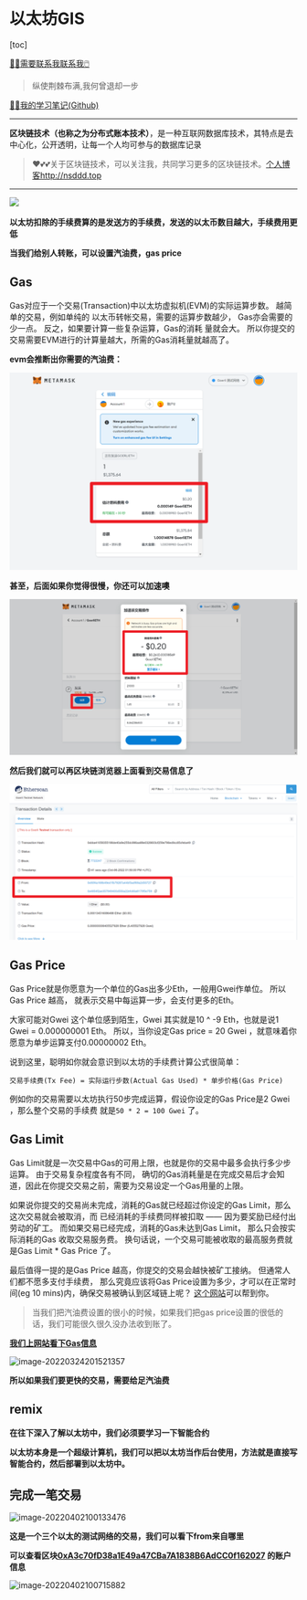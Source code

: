# 以太坊GIS

[toc]

[😶‍🌫️需要联系我联系我🖱️](xxw@nsddd.top)

>   纵使荆棘布满,我何曾退却一步

[😶‍🌫️我的学习笔记(Github)](https://github.com/3293172751/golang-rearn)

---

**区块链技术（也称之为分布式账本技术）**，是一种互联网数据库技术，其特点是去中心化，公开透明，让每一个人均可参与的数据库记录

>   ❤️💕💕关于区块链技术，可以关注我，共同学习更多的区块链技术。[个人博客http://nsddd.top](http://nsddd.top)

---

<a href = "https://etherscan.io/ "><img src = "https://s2.loli.net/2022/03/20/gTiDdUAxtHGJ4f8.png"></a>

**以太坊扣除的手续费算的是发送方的手续费，发送的以太币数目越大，手续费用更低**

**当我们给别人转账，可以设置汽油费，gas price**

## Gas

Gas对应于一个交易(Transaction)中以太坊虚拟机(EVM)的实际运算步数。 越简单的交易，例如单纯的 以太币转帐交易，需要的运算步数越少， Gas亦会需要的少一点。 反之，如果要计算一些复杂运算，Gas的消耗 量就会大。 所以你提交的交易需要EVM进行的计算量越大，所需的Gas消耗量就越高了。

**evm会推断出你需要的汽油费：**

![image-20221006214911326](./images/image-20221006214911326.png)



**甚至，后面如果你觉得很慢，你还可以加速噢**

![image-20221006215027132](./images/image-20221006215027132.png)



**然后我们就可以再区块链浏览器上面看到交易信息了**

![image-20221006215130853](./images/image-20221006215130853.png)



## Gas Price

Gas Price就是你愿意为一个单位的Gas出多少Eth，一般用Gwei作单位。 所以Gas Price 越高， 就表示交易中每运算一步，会支付更多的Eth。

大家可能对Gwei 这个单位感到陌生，Gwei 其实就是10 ^ -9 Eth，也就是说1 Gwei = 0.000000001 Eth。 所以，当你设定Gas price = 20 Gwei ，就意味着你愿意为单步运算支付0.00000002 Eth。

说到这里，聪明如你就会意识到以太坊的手续费计算公式很简单：

```
交易手续费(Tx Fee) = 实际运行步数(Actual Gas Used) * 单步价格(Gas Price)
```

例如你的交易需要以太坊执行50步完成运算，假设你设定的Gas Price是2 Gwei ，那么整个交易的手续费 就是`50 * 2 = 100 Gwei` 了。



## Gas Limit

Gas Limit就是一次交易中Gas的可用上限，也就是你的交易中最多会执行多少步运算。 由于交易复杂程度各有不同， 确切的Gas消耗量是在完成交易后才会知道，因此在你提交交易之前，需要为交易设定一个Gas用量的上限。

如果说你提交的交易尚未完成，消耗的Gas就已经超过你设定的Gas Limit，那么这次交易就会被取消，而 已经消耗的手续费同样被扣取 —— 因为要奖励已经付出劳动的矿工。 而如果交易已经完成，消耗的Gas未达到Gas Limit， 那么只会按实际消耗的Gas 收取交易服务费。 换句话说，一个交易可能被收取的最高服务费就是Gas Limit * Gas Price 了。

最后值得一提的是Gas Price 越高，你提交的交易会越快被矿工接纳。 但通常人们都不愿多支付手续费， 那么究竟应该将Gas Price设置为多少，才可以在正常时间(eg 10 mins)内，确保交易被确认到区域链上呢？ [这个网站](http://ethgasstation.info/)可以帮到你。 

> 当我们把汽油费设置的很小的时候，如果我们把gas price设置的很低的话，我们可能很久很久没办法收到账了。

**[我们上网站看下Gas信息](https://ethgasstation.info)**

![image-20220324201521357](https://s2.loli.net/2022/03/24/RpAXa4w7dsu2ncQ.png)

**所以如果我们要更快的交易，需要给足汽油费**



## remix

**在往下深入了解以太坊中，我们必须要学习一下智能合约**

**以太坊本身是一个超级计算机，我们可以把以太坊当作后台使用，方法就是直接写智能合约，然后部署到以太坊中。**



## 完成一笔交易

![image-20220402100133476](https://s2.loli.net/2022/04/02/MSLoFhAIU5Vw2nD.png)

**这是一个三个以太的测试网络的交易，我们可以看下from来自哪里**

**可以查看区块[0xA3c70fD38a1E49a47CBa7A1838B6AdCC0f162027](https://etherscan.io/address/0xa3c70fd38a1e49a47cba7a1838b6adcc0f162027) 的账户信息**

![image-20220402100715882](https://s2.loli.net/2022/04/02/xdiZnWOPtksmbFf.png)



